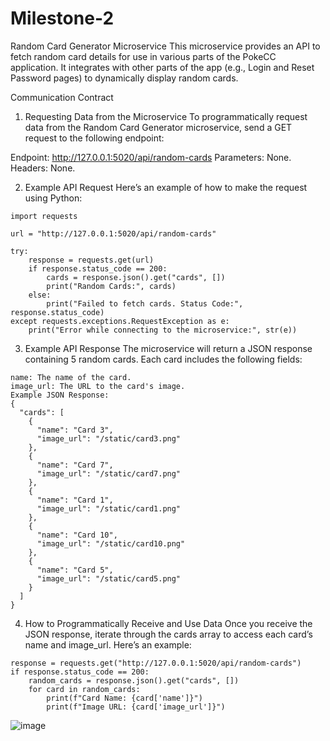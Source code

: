 # Milestone-2
Random Card Generator Microservice This microservice provides an API to fetch random card details for use in various parts of the PokeCC application. It integrates with other parts of the app (e.g., Login and Reset Password pages) to dynamically display random cards.

Communication Contract

1. Requesting Data from the Microservice
To programmatically request data from the Random Card Generator microservice, send a GET request to the following endpoint:

Endpoint: http://127.0.0.1:5020/api/random-cards
Parameters: None.
Headers: None.

2. Example API Request
Here’s an example of how to make the request using Python:
```
import requests

url = "http://127.0.0.1:5020/api/random-cards"

try:
    response = requests.get(url)
    if response.status_code == 200:
        cards = response.json().get("cards", [])
        print("Random Cards:", cards)
    else:
        print("Failed to fetch cards. Status Code:", response.status_code)
except requests.exceptions.RequestException as e:
    print("Error while connecting to the microservice:", str(e))
```

3. Example API Response
The microservice will return a JSON response containing 5 random cards. Each card includes the following fields:
```
name: The name of the card.
image_url: The URL to the card's image.
Example JSON Response:
{
  "cards": [
    {
      "name": "Card 3",
      "image_url": "/static/card3.png"
    },
    {
      "name": "Card 7",
      "image_url": "/static/card7.png"
    },
    {
      "name": "Card 1",
      "image_url": "/static/card1.png"
    },
    {
      "name": "Card 10",
      "image_url": "/static/card10.png"
    },
    {
      "name": "Card 5",
      "image_url": "/static/card5.png"
    }
  ]
}
```

4. How to Programmatically Receive and Use Data Once you receive the JSON response, iterate through the cards array to access each card’s name and image_url. 
Here’s an example:
```
response = requests.get("http://127.0.0.1:5020/api/random-cards")
if response.status_code == 200:
    random_cards = response.json().get("cards", [])
    for card in random_cards:
        print(f"Card Name: {card['name']}")
        print(f"Image URL: {card['image_url']}")
```

![image](https://github.com/user-attachments/assets/242274d2-c030-42d8-a71a-401369048701)



        
